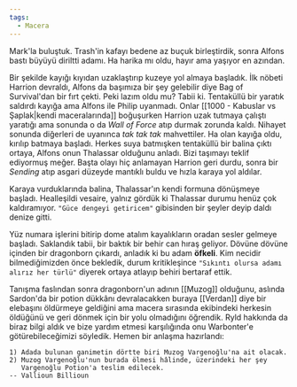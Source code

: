 ```yaml
---  
tags:  
  - Macera  
---  
```

  
Mark'la buluştuk. Trash'in kafayı bedene az buçuk birleştirdik, sonra Alfons bastı büyüyü diriltti adamı. Ha harika mı oldu, hayır ama yaşıyor en azından.  
  
Bir şekilde kayığı kıyıdan uzaklaştırıp kuzeye yol almaya başladık. İlk nöbeti Harrion devraldı, Alfons da başımıza bir şey gelebilir diye Bag of Survival'dan bir fırt çekti. Peki lazım oldu mu? Tabii ki. Tentaküllü bir yaratık saldırdı kayığa ama Alfons ile Philip uyanmadı. Onlar [[1000 - Kabuslar vs Şaplak|kendi maceralarında]] boğuşurken Harrion uzak tutmaya çalıştı yaratığı ama sonunda o da *Wall of Force* atıp durmak zorunda kaldı. Nihayet sonunda diğerleri de uyanınca *tak tak tak* mahvettiler. Ha olan kayığa oldu, kırılıp batmaya başladı. Herkes suya batmışken tentaküllü bir balina çıktı ortaya, Alfons onun Thalassar olduğunu anladı. Bizi taşımayı teklif ediyormuş meğer. Başta olayı hiç anlamayan Harrion geri durdu, sonra bir *Sending* atıp asgari düzeyde mantıklı buldu ve hızla karaya yol aldılar.  
  
Karaya vurduklarında balina, Thalassar'ın kendi formuna dönüşmeye başladı. Healleşildi vesaire, yalnız gördük ki Thalassar durumu henüz çok kaldıramıyor. `"Güce dengeyi getiricem"` gibisinden bir şeyler deyip daldı denize gitti.  
  
Yüz numara işlerini bitirip dome atalım kayalıkların oradan sesler gelmeye başladı. Saklandık tabii, bir baktık bir behir can hıraş geliyor. Dövüne dövüne içinden bir dragonborn çıkardı, anladık ki bu adam **öfkeli**. Kim necidir bilmediğimizden önce bekledik, durum kritikleşince `"Sıkıntı olursa adamı alırız her türlü"` diyerek ortaya atlayıp behiri bertaraf ettik.  
  
Tanışma faslından sonra dragonborn'un adının [[Muzog]] olduğunu, aslında Sardon'da bir potion dükkânı devralacakken buraya [[Verdan]] diye bir elebaşını öldürmeye geldiğini ama macera sırasında ekibindeki herkesin öldüğünü ve geri dönmek için bir yolu olmadığını öğrendik. Ryld hakkında da biraz bilgi aldık ve bize yardım etmesi karşılığında onu Warbonter'e götürebileceğimizi söyledik. Hemen bir anlaşma hazırlandı:  
  
```  
1) Adada bulunan ganimetin dörtte biri Muzog Vargenoğlu'na ait olacak.  
2) Muzog Vargenoğlu'nun burada ölmesi hâlinde, üzerindeki her şey  
   Vargenoğlu Potion'a teslim edilecek.  
-- Vallioun Billioun  
```